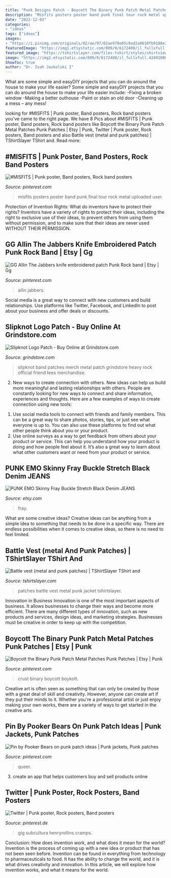 ```yaml
---
title: "Punk Designs Patch - Boycott The Binary Punk Patch Metal Patches Punk Patches"
description: "Misfits posters poster band punk final tour rock metal uploaded user"
date: "2022-12-03"
categories:
- "ideas"
tags: ["ideas"]
images:
- "https://i.pinimg.com/originals/02/ae/97/02ae970e05c9ad2a0610fb9188e30308.jpg"
featuredImage: "https://img1.etsystatic.com/009/0/6172408/il_fullxfull.424910865_rscg.jpg"
featured_image: "https://tshirtslayer.com/files-tshirt/styles/shirtview/public/user-20169/a916b95ea04ce17e3890f020348d118d.jpg"
image: "https://img1.etsystatic.com/009/0/6172408/il_fullxfull.424910865_rscg.jpg"
ShowToc: true
author: "Dr. Ivah Jaskolski I"
---
```



What are some simple and easyDIY projects that you can do around the house to make your life easier?
Some simple and easyDIY projects that you can do around the house to make your life easier include: 
-Fixing a broken window 
-Making a better outhouse 
-Paint or stain an old door 
-Cleaning up a mess – any mess!

	

		
looking for #MISFITS | Punk poster, Band posters, Rock band posters you've came to the right page. We have 8 Pics about #MISFITS | Punk poster, Band posters, Rock band posters like Boycott the Binary Punk Patch Metal Patches Punk Patches | Etsy | Punk, Twitter | Punk poster, Rock posters, Band posters and also Battle vest (metal and punk patches) | TShirtSlayer TShirt and. Read more:
		
    
## #MISFITS | Punk Poster, Band Posters, Rock Band Posters

<img loading=lazy src="https://i.pinimg.com/originals/b1/c9/48/b1c948d6f2f52466827f208f03f326d0.jpg" onerror="this.onerror=null;this.src='https://tse1.mm.bing.net/th?id=OIP.Wh-ScusUr-iO-lr3C4CG5wHaJ3&amp;pid=15.1';" alt="#MISFITS | Punk poster, Band posters, Rock band posters">

_Source: pinterest.com_

>misfits posters poster band punk final tour rock metal uploaded user. 

	

Protection of Invention Rights: What do inventors have to protect their rights?
Inventors have a variety of rights to protect their ideas, including the right to exclusive use of their ideas, to prevent others from using them without permission, and to make sure that their ideas are never used WITHOUT THEIR PERMISSION.

    
## GG Allin The Jabbers Knife Embroidered Patch Punk Rock Band | Etsy | Gg

<img loading=lazy src="https://i.pinimg.com/736x/50/40/e5/5040e5567f5af47a365ab042ae880cf1.jpg" onerror="this.onerror=null;this.src='https://tse2.mm.bing.net/th?id=OIP.hqg_Tf0REvTEzPwOdvVCMAHaFj&amp;pid=15.1';" alt="GG Allin The Jabbers knife embroidered patch Punk Rock band | Etsy | Gg">

_Source: pinterest.com_

>allin jabbers. 

	

Social media is a great way to connect with new customers and build relationships. Use platforms like Twitter, Facebook, and LinkedIn to post about your business and offer deals or discounts.

    
## Slipknot Logo Patch - Buy Online At Grindstore.com

<img loading=lazy src="https://www.grindstore.com/images/product/large/499250-148632.jpg" onerror="this.onerror=null;this.src='https://tse4.mm.bing.net/th?id=OIP.gB-y3xGloRqBpyp7oBnpIQHaJ4&amp;pid=15.1';" alt="Slipknot Logo Patch - Buy Online at Grindstore.com">

_Source: grindstore.com_

>slipknot band patches merch metal patch grindstore heavy rock official friend tees merchandise. 

	

2. New ways to create connection with others.
New ideas can help us build more meaningful and lasting relationships with others. People are constantly looking for new ways to connect and share information, experiences and thoughts. Here are a few examples of ways to create connection using new tools: 
1) Use social media tools to connect with friends and family members. This can be a great way to share photos, stories, tips, or just see what everyone is up to. You can also use these platforms to find out what other people think about you or your product. 
2) Use online surveys as a way to get feedback from others about your product or service. This can help you understand how your product is doing and how people feel about it. It’s also a great way to learn about what other customers want or need from your product or service.

    
## PUNK EMO Skinny Fray Buckle Stretch Black Denim JEANS

<img loading=lazy src="https://img1.etsystatic.com/009/0/6172408/il_fullxfull.424910865_rscg.jpg" onerror="this.onerror=null;this.src='https://tse4.mm.bing.net/th?id=OIP.B3jQ_BxJHy9Vumx3JcKD0AHaLI&amp;pid=15.1';" alt="PUNK EMO Skinny Fray Buckle Stretch Black Denim JEANS">

_Source: etsy.com_

>fray. 

	

What are some creative ideas?
Creative ideas can be anything from a simple idea to something that needs to be done in a specific way. There are endless possibilities when it comes to creative ideas, so there is no need to feel limited.

    
## Battle Vest (metal And Punk Patches) | TShirtSlayer TShirt And

<img loading=lazy src="https://tshirtslayer.com/files-tshirt/styles/shirtview/public/user-20169/a916b95ea04ce17e3890f020348d118d.jpg" onerror="this.onerror=null;this.src='https://tse4.mm.bing.net/th?id=OIP.3j5mMgHruuIxF4Sjr-LC2AHaJ3&amp;pid=15.1';" alt="Battle vest (metal and punk patches) | TShirtSlayer TShirt and">

_Source: tshirtslayer.com_

>patches battle vest metal punk jacket tshirtslayer. 

	

Innovation in Business
Innovation is one of the most important aspects of business. It allows businesses to change their ways and become more efficient. There are many different types of innovation, such as new products and services, design ideas, and marketing strategies. Businesses must be creative in order to keep up with the competition.

    
## Boycott The Binary Punk Patch Metal Patches Punk Patches | Etsy | Punk

<img loading=lazy src="https://i.pinimg.com/736x/f6/55/61/f65561e4c3a999f8092410020089e123.jpg" onerror="this.onerror=null;this.src='https://tse1.mm.bing.net/th?id=OIP.oZojDEbB9fZZE_sWihnGVQHaHZ&amp;pid=15.1';" alt="Boycott the Binary Punk Patch Metal Patches Punk Patches | Etsy | Punk">

_Source: pinterest.com_

>crust binary boycott boykott. 

	

Creative art is often seen as something that can only be created by those with a great deal of skill and creativity. However, anyone can create art if they put their minds to it. Whether you're a professional artist or just enjoy making your own works, there are a variety of ways to get started in the creative arts.

    
## Pin By Pooker Bears On Punk Patch Ideas | Punk Jackets, Punk Patches

<img loading=lazy src="https://i.pinimg.com/originals/02/ae/97/02ae970e05c9ad2a0610fb9188e30308.jpg" onerror="this.onerror=null;this.src='https://tse1.mm.bing.net/th?id=OIP.Ca4ICFyBrTe4AyEWCFTkXwHaLH&amp;pid=15.1';" alt="Pin by Pooker Bears on punk patch ideas | Punk jackets, Punk patches">

_Source: pinterest.com_

>queer. 

	

3. create an app that helps customers buy and sell products online 

    
## Twitter | Punk Poster, Rock Posters, Band Posters

<img loading=lazy src="https://i.pinimg.com/originals/ef/e6/55/efe655c16ea4b1a4bdd9f3e42eab54e3.jpg" onerror="this.onerror=null;this.src='https://tse2.mm.bing.net/th?id=OIP.MaTaKPMnZZa_KXFofHX3zwAAAA&amp;pid=15.1';" alt="Twitter | Punk poster, Rock posters, Band posters">

_Source: pinterest.de_

>gig subcultura henryrollins cramps. 

	

Conclusion: How does invention work, and what does it mean for the world?
Invention is the process of coming up with a new idea or product that has not been seen before. Invention can be found in everything from technology to pharmaceuticals to food. It has the ability to change the world, and it is what drives creativity and innovation. In this article, we will explore how invention works, and what it means for the world.

